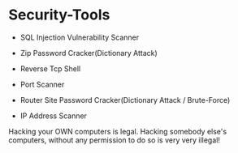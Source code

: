 # Security-Tools

- SQL Injection Vulnerability Scanner

- Zip Password Cracker(Dictionary Attack)

- Reverse Tcp Shell

- Port Scanner

- Router Site Password Cracker(Dictionary Attack / Brute-Force)

- IP Address Scanner



Hacking your OWN computers is legal. Hacking somebody else's computers, without any permission to do so is very very illegal!
